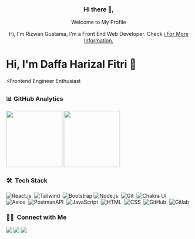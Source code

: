 <!-- ### Hi there 👋 -->

<!--
**rizwangustama/rizwangustama** is a ✨ _special_ ✨ repository because its `README.md` (this file) appears on your GitHub profile.

Here are some ideas to get you started:

- 🔭 I’m currently working on ...
- 🌱 I’m currently learning ...
- 👯 I’m looking to collaborate on ...
- 🤔 I’m looking for help with ...
- 💬 Ask me about ...
- 📫 How to reach me: ...
- 😄 Pronouns: ...
- ⚡ Fun fact: ...
-->

<div align="center">
  <h3>Hi there 👋,</h3>
  <p>Welcome to My Profile</p>
  <p>Hi, I'm Rizwan Gustama, I'm a Front End Web Developer. Check <a href="htttps://vandora.id">ℹ️ For More Information.</a></p>
</div>




# Hi, I'm Daffa Harizal Fitri 👋

⚡Frontend Engineer Enthusiast

### 📊&nbsp;GitHub Analytics

<div style="display: block">
  <img height="153em" src="https://github-readme-stats-eight-theta.vercel.app/api?username=rizwangustama&show_icons=true&theme=algolia&include_all_commits=true&count_private=true&hide=issues"/>
  <img height="153em" src="https://github-readme-stats-eight-theta.vercel.app/api/top-langs/?username=rizwangustama&layout=compact&langs_count=9&theme=algolia"/>
</div>

### 🛠 &nbsp;Tech Stack

![React.js](https://img.shields.io/badge/-React.js-05122A?style=flat&logo=react)&nbsp;
![Tailwind](https://img.shields.io/badge/-Tailwind-05122A?style=flat&logo=TailwindCSS)&nbsp;
![Bootstrap](https://img.shields.io/badge/-Bootstrap-05122A?style=flat&logo=bootstrap&logoColor=563D7C)
![Node.js](https://img.shields.io/badge/-Node.js-05122A?style=flat&logo=node.js)&nbsp;
![Git](https://img.shields.io/badge/-Git-05122A?style=flat&logo=git)&nbsp;
![Chakra UI](https://img.shields.io/badge/-ChakraUI-05122A?style=flat&logo=chakraui)&nbsp;\
![Axios](https://img.shields.io/badge/-Axios-05122A?style=flat&logo=axios)&nbsp;
![PostmanAPI](https://img.shields.io/badge/-PostmanAPI-05122A?style=flat&logo=postman)&nbsp;
![JavaScript](https://img.shields.io/badge/-JavaScript-05122A?style=flat&logo=javascript)&nbsp;
![HTML](https://img.shields.io/badge/-HTML-05122A?style=flat&logo=HTML5)&nbsp;
![CSS](https://img.shields.io/badge/-CSS-05122A?style=flat&logo=CSS3&logoColor=1572B6)&nbsp;
![GitHub](https://img.shields.io/badge/-GitHub-05122A?style=flat&logo=github)&nbsp;
![Gitlab](https://img.shields.io/badge/-Gitlab-05122A?style=flat&logo=gitlab)&nbsp;

### 🤝🏻 &nbsp;Connect with Me

<p align="left">
<a href="https://www.linkedin.com/in/daffaharizal/"><img src="https://img.shields.io/badge/-Daffa%20Harizal%20Fitri-0077B5?style=flat&logo=Linkedin&logoColor=white"/></a>
<a href="mailto:harizal.daffa46@gmail.com"><img src="https://img.shields.io/badge/-harizal.daffa46@gmail.com-D14836?style=flat&logo=Gmail&logoColor=white"/></a>
<a href="https://instagram.com/daffa_harizal"><img src="https://img.shields.io/badge/-@daffa_harizal-E4405F?style=flat&logo=Instagram&logoColor=white"/></a>
</p>
